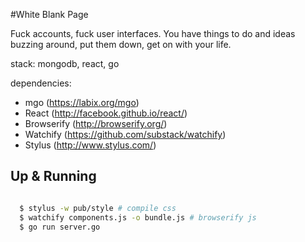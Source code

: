 #White Blank Page

Fuck accounts, fuck user interfaces. You have things to do and ideas buzzing around, put them down, get on with your life.

stack: mongodb, react, go

dependencies:
- mgo (https://labix.org/mgo)
- React (http://facebook.github.io/react/)
- Browserify (http://browserify.org/)
- Watchify (https://github.com/substack/watchify)
- Stylus (http://www.stylus.com/)

## Up & Running
```bash

  $ stylus -w pub/style # compile css
  $ watchify components.js -o bundle.js # browserify js
  $ go run server.go

```
